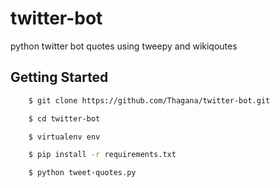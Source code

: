 # twitter-bot

python twitter bot quotes using tweepy and wikiqoutes

## Getting Started

```bash
    $ git clone https://github.com/Thagana/twitter-bot.git
```

```bash
    $ cd twitter-bot
```

```bash
    $ virtualenv env
```

```bash
    $ pip install -r requirements.txt
```

```bash
    $ python tweet-quotes.py
```
